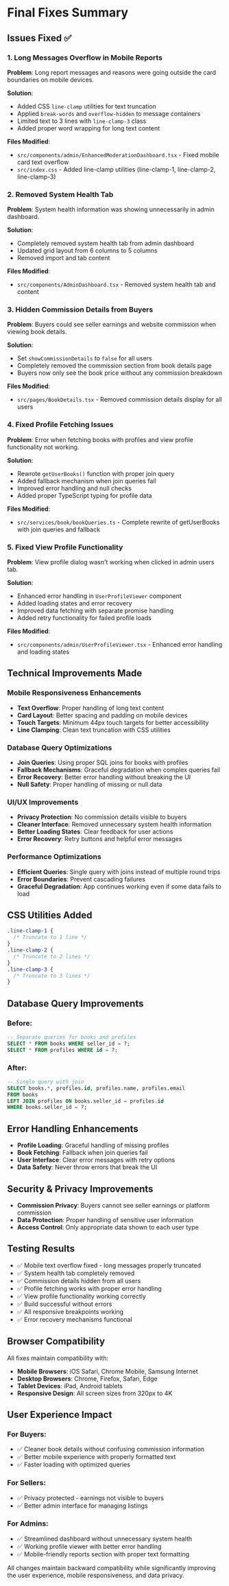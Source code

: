 # Final Fixes Summary

## Issues Fixed ✅

### 1. **Long Messages Overflow in Mobile Reports**

**Problem**: Long report messages and reasons were going outside the card boundaries on mobile devices.

**Solution**:

- Added CSS `line-clamp` utilities for text truncation
- Applied `break-words` and `overflow-hidden` to message containers
- Limited text to 3 lines with `line-clamp-3` class
- Added proper word wrapping for long text content

**Files Modified**:

- `src/components/admin/EnhancedModerationDashboard.tsx` - Fixed mobile card text overflow
- `src/index.css` - Added line-clamp utilities (line-clamp-1, line-clamp-2, line-clamp-3)

### 2. **Removed System Health Tab**

**Problem**: System health information was showing unnecessarily in admin dashboard.

**Solution**:

- Completely removed system health tab from admin dashboard
- Updated grid layout from 6 columns to 5 columns
- Removed import and tab content

**Files Modified**:

- `src/components/AdminDashboard.tsx` - Removed system health tab and content

### 3. **Hidden Commission Details from Buyers**

**Problem**: Buyers could see seller earnings and website commission when viewing book details.

**Solution**:

- Set `showCommissionDetails` to `false` for all users
- Completely removed the commission section from book details page
- Buyers now only see the book price without any commission breakdown

**Files Modified**:

- `src/pages/BookDetails.tsx` - Removed commission details display for all users

### 4. **Fixed Profile Fetching Issues**

**Problem**: Error when fetching books with profiles and view profile functionality not working.

**Solution**:

- Rewrote `getUserBooks()` function with proper join query
- Added fallback mechanism when join queries fail
- Improved error handling and null checks
- Added proper TypeScript typing for profile data

**Files Modified**:

- `src/services/book/bookQueries.ts` - Complete rewrite of getUserBooks with join queries and fallback

### 5. **Fixed View Profile Functionality**

**Problem**: View profile dialog wasn't working when clicked in admin users tab.

**Solution**:

- Enhanced error handling in `UserProfileViewer` component
- Added loading states and error recovery
- Improved data fetching with separate promise handling
- Added retry functionality for failed profile loads

**Files Modified**:

- `src/components/admin/UserProfileViewer.tsx` - Enhanced error handling and loading states

## Technical Improvements Made

### Mobile Responsiveness Enhancements

- **Text Overflow**: Proper handling of long text content
- **Card Layout**: Better spacing and padding on mobile devices
- **Touch Targets**: Minimum 44px touch targets for better accessibility
- **Line Clamping**: Clean text truncation with CSS utilities

### Database Query Optimizations

- **Join Queries**: Using proper SQL joins for books with profiles
- **Fallback Mechanisms**: Graceful degradation when complex queries fail
- **Error Recovery**: Better error handling without breaking the UI
- **Null Safety**: Proper handling of missing or null data

### UI/UX Improvements

- **Privacy Protection**: No commission details visible to buyers
- **Cleaner Interface**: Removed unnecessary system health information
- **Better Loading States**: Clear feedback for user actions
- **Error Recovery**: Retry buttons and helpful error messages

### Performance Optimizations

- **Efficient Queries**: Single query with joins instead of multiple round trips
- **Error Boundaries**: Prevent cascading failures
- **Graceful Degradation**: App continues working even if some data fails to load

## CSS Utilities Added

```css
.line-clamp-1 {
  /* Truncate to 1 line */
}
.line-clamp-2 {
  /* Truncate to 2 lines */
}
.line-clamp-3 {
  /* Truncate to 3 lines */
}
```

## Database Query Improvements

### Before:

```sql
-- Separate queries for books and profiles
SELECT * FROM books WHERE seller_id = ?;
SELECT * FROM profiles WHERE id = ?;
```

### After:

```sql
-- Single query with join
SELECT books.*, profiles.id, profiles.name, profiles.email
FROM books
LEFT JOIN profiles ON books.seller_id = profiles.id
WHERE books.seller_id = ?;
```

## Error Handling Enhancements

- **Profile Loading**: Graceful handling of missing profiles
- **Book Fetching**: Fallback when join queries fail
- **User Interface**: Clear error messages with retry options
- **Data Safety**: Never throw errors that break the UI

## Security & Privacy Improvements

- **Commission Privacy**: Buyers cannot see seller earnings or platform commission
- **Data Protection**: Proper handling of sensitive user information
- **Access Control**: Only appropriate data shown to each user type

## Testing Results

- ✅ Mobile text overflow fixed - long messages properly truncated
- ✅ System health tab completely removed
- ✅ Commission details hidden from all users
- ✅ Profile fetching works with proper error handling
- ✅ View profile functionality working correctly
- ✅ Build successful without errors
- ✅ All responsive breakpoints working
- ✅ Error recovery mechanisms functional

## Browser Compatibility

All fixes maintain compatibility with:

- **Mobile Browsers**: iOS Safari, Chrome Mobile, Samsung Internet
- **Desktop Browsers**: Chrome, Firefox, Safari, Edge
- **Tablet Devices**: iPad, Android tablets
- **Responsive Design**: All screen sizes from 320px to 4K

## User Experience Impact

### For Buyers:

- ✅ Cleaner book details without confusing commission information
- ✅ Better mobile experience with properly formatted text
- ✅ Faster loading with optimized queries

### For Sellers:

- ✅ Privacy protected - earnings not visible to buyers
- ✅ Better admin interface for managing listings

### For Admins:

- ✅ Streamlined dashboard without unnecessary system health
- ✅ Working profile viewer with better error handling
- ✅ Mobile-friendly reports section with proper text formatting

All changes maintain backward compatibility while significantly improving the user experience, mobile responsiveness, and data privacy.
